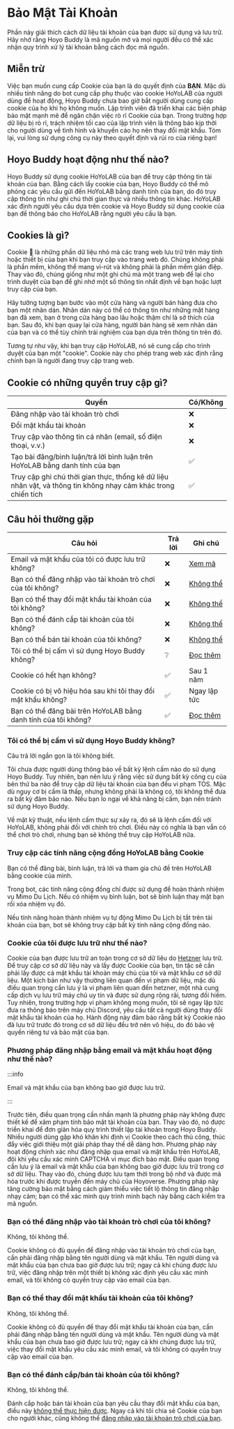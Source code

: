 # Bảo Mật Tài Khoản

Phần này giải thích cách dữ liệu tài khoản của bạn được sử dụng và lưu trữ. Hãy nhớ rằng Hoyo Buddy là mã nguồn mở và mọi người đều có thể xác nhận quy trình xử lý tài khoản bằng cách đọc mã nguồn.

## Miễn trừ

Việc bạn muốn cung cấp Cookie của bạn là do quyết định của **BẠN**. Mặc dù nhiều tính năng do bot cung cấp phụ thuộc vào cookie HoYoLAB của người dùng để hoạt động, Hoyo Buddy chưa bao giờ bắt người dùng cung cấp cookie của họ khi họ không muốn. Lập trình viên đã triển khai các biện pháp bảo mật mạnh mẽ để ngăn chặn việc rò rỉ Cookie của bạn. Trong trường hợp dữ liệu bị rò rỉ, trách nhiệm tối cao của lập trình viên là thông báo kịp thời cho người dùng về tình hình và khuyến cáo họ nên thay đổi mật khẩu. Tóm lại, vui lòng sử dụng công cụ này theo quyết định và rủi ro của riêng bạn!

## Hoyo Buddy hoạt động như thế nào?

Hoyo Buddy sử dụng cookie HoYoLAB của bạn để truy cập thông tin tài khoản của bạn. Bằng cách lấy cookie của bạn, Hoyo Buddy có thể mô phỏng các yêu cầu gửi đến HoYoLAB bằng danh tính của bạn, do đó truy cập thông tin như ghi chú thời gian thực và nhiều thông tin khác. HoYoLAB xác định người yêu cầu dựa trên cookie và Hoyo Buddy sử dụng cookie của bạn để thông báo cho HoYoLAB rằng người yêu cầu là bạn.

## Cookies là gì?

Cookie 🍪 là những phần dữ liệu nhỏ mà các trang web lưu trữ trên máy tính hoặc thiết bị của bạn khi bạn truy cập vào trang web đó. Chúng không phải là phần mềm, không thể mang vi-rút và không phải là phần mềm gián điệp. Thay vào đó, chúng giống như một ghi chú mà một trang web để lại cho trình duyệt của bạn để ghi nhớ một số thông tin nhất định về bạn hoặc lượt truy cập của bạn.

Hãy tưởng tượng bạn bước vào một cửa hàng và người bán hàng đưa cho bạn một nhãn dán. Nhãn dán này có thể có thông tin như những mặt hàng bạn đã xem, bạn ở trong cửa hàng bao lâu hoặc thậm chí là sở thích của bạn. Sau đó, khi bạn quay lại cửa hàng, người bán hàng sẽ xem nhãn dán của bạn và có thể tùy chỉnh trải nghiệm của bạn dựa trên thông tin trên đó.

Tương tự như vậy, khi bạn truy cập HoYoLAB, nó sẽ cung cấp cho trình duyệt của bạn một "cookie". Cookie này cho phép trang web xác định rằng chính bạn là người đang truy cập trang web.

## Cookie có những quyền truy cập gì?

| Quyền | Có/Không |
|---|---|
| Đăng nhập vào tài khoản trò chơi | ❌ |
| Đổi mật khẩu tài khoản | ❌ |
| Truy cập vào thông tin cá nhân (email, số điện thoại, v.v.) | ❌ |
| Tạo bài đăng/bình luận/trả lời bình luận trên HoYoLAB bằng danh tính của bạn | ✅ |
| Truy cập ghi chú thời gian thực, thống kê dữ liệu nhân vật, và thông tin không nhạy cảm khác trong chiến tích | ✅ |

## Câu hỏi thường gặp

| Câu hỏi | Trả lời | Ghi chú |
|---|---|---|
| Email và mật khẩu của tôi có được lưu trữ không? | ❌ | [Xem mã](https://github.com/seriaati/hoyo-buddy/blob/main/hoyo_buddy/web_app/pages/finish.py) |
| Bạn có thể đăng nhập vào tài khoản trò chơi của tôi không? | ❌ | [Không thể](#bạn-có-thể-đăng-nhập-vào-tài-khoản-trò-chơi-của-tôi-không) |
| Bạn có thể thay đổi mật khẩu tài khoản của tôi không? | ❌ | [Không thể](#bạn-có-thể-thay-đổi-mật-khẩu-tài-khoản-của-tôi-không) |
| Bạn có thể đánh cắp tài khoản của tôi không? | ❌ | [Không thể](#bạn-có-thể-đánh-cắpbán-tài-khoản-của-tôi-không) |
| Bạn có thể bán tài khoản của tôi không? | ❌ | [Không thể](#bạn-có-thể-đánh-cắpbán-tài-khoản-của-tôi-không) |
| Tôi có thể bị cấm vì sử dụng Hoyo Buddy không? | ❔ | [Đọc thêm](#tôi-có-thể-bị-cấm-vì-sử-dụng-hoyo-buddy-không) |
| Cookie có hết hạn không? | ✅ | Sau 1 năm |
| Cookie có bị vô hiệu hóa sau khi tôi thay đổi mật khẩu không? | ✅ | Ngay lập tức |
| Bạn có thể đăng bài trên HoYoLAB bằng danh tính của tôi không? | ✅ | [Đọc thêm](#truy-cập-các-tính-năng-cộng-đồng-hoyolab-bằng-cookie) |

### Tôi có thể bị cấm vì sử dụng Hoyo Buddy không?

Câu trả lời ngắn gọn là tôi không biết.

Tôi chưa được người dùng thông báo về bất kỳ lệnh cấm nào do sử dụng Hoyo Buddy. Tuy nhiên, bạn nên lưu ý rằng việc sử dụng bất kỳ công cụ của bên thứ ba nào để truy cập dữ liệu tài khoản của bạn đều vi phạm TOS. Mặc dù nguy cơ bị cấm là thấp, nhưng không phải là không có, tôi không thể đưa ra bất kỳ đảm bảo nào. Nếu bạn lo ngại về khả năng bị cấm, bạn nên tránh sử dụng Hoyo Buddy.

Về mặt kỹ thuật, nếu lệnh cấm thực sự xảy ra, đó sẽ là lệnh cấm đối với HoYoLAB, không phải đối với chính trò chơi. Điều này có nghĩa là bạn vẫn có thể chơi trò chơi, nhưng bạn sẽ không thể truy cập HoYoLAB nữa.

### Truy cập các tính năng cộng đồng HoYoLAB bằng Cookie

Bạn có thể đăng bài, bình luận, trả lời và tham gia chủ đề trên HoYoLAB bằng cookie của mình.

Trong bot, các tính năng cộng đồng chỉ được sử dụng để hoàn thành nhiệm vụ Mimo Du Lịch. Nếu có nhiệm vụ bình luận, bot sẽ bình luận thay mặt bạn rồi xóa nhiệm vụ đó.

Nếu tính năng hoàn thành nhiệm vụ tự động Mimo Du Lịch bị tắt trên tài khoản của bạn, bot sẽ không truy cập bất kỳ tính năng cộng đồng nào.

### Cookie của tôi được lưu trữ như thế nào?

Cookie của bạn được lưu trữ an toàn trong cơ sở dữ liệu do [Hetzner](https://www.hetzner.com/) lưu trữ. Để truy cập cơ sở dữ liệu này và lấy được Cookie của bạn, tin tặc sẽ cần phải lấy được cả mật khẩu tài khoản máy chủ của tôi và mật khẩu cơ sở dữ liệu. Một kịch bản như vậy thường liên quan đến vi phạm dữ liệu, mặc dù điều quan trọng cần lưu ý là vi phạm liên quan đến hetzner, một nhà cung cấp dịch vụ lưu trữ máy chủ uy tín và được sử dụng rộng rãi, tương đối hiếm. Tuy nhiên, trong trường hợp vi phạm không mong muốn, tôi sẽ ngay lập tức đưa ra thông báo trên máy chủ Discord, yêu cầu tất cả người dùng thay đổi mật khẩu tài khoản của họ. Hành động này đảm bảo rằng bất kỳ Cookie nào đã lưu trữ trước đó trong cơ sở dữ liệu đều trở nên vô hiệu, do đó bảo vệ quyền riêng tư và bảo mật của bạn.

### Phương pháp đăng nhập bằng email và mật khẩu hoạt động như thế nào?

:::info

Email và mật khẩu của bạn không bao giờ được lưu trữ.

:::

Trước tiên, điều quan trọng cần nhấn mạnh là phương pháp này không được thiết kế để xâm phạm tính bảo mật tài khoản của bạn. Thay vào đó, nó được triển khai để đơn giản hóa quy trình thiết lập tài khoản trong Hoyo Buddy. Nhiều người dùng gặp khó khăn khi định vị Cookie theo cách thủ công, thúc đẩy việc giới thiệu một giải pháp thay thế dễ dàng hơn. Phương pháp này hoạt động chính xác như đăng nhập qua email và mật khẩu trên HoYoLAB, đôi khi yêu cầu xác minh CAPTCHA vì mục đích bảo mật. Điều quan trọng cần lưu ý là email và mật khẩu của bạn không bao giờ được lưu trữ trong cơ sở dữ liệu. Thay vào đó, chúng được lưu tạm thời trong bộ nhớ và được mã hóa trước khi được truyền đến máy chủ của Hoyoverse. Phương pháp này tăng cường bảo mật bằng cách giảm thiểu việc tiết lộ thông tin đăng nhập nhạy cảm; bạn có thể xác minh quy trình minh bạch này bằng cách kiểm tra mã nguồn.

### Bạn có thể đăng nhập vào tài khoản trò chơi của tôi không?

Không, tôi không thể.

Cookie không có đủ quyền để đăng nhập vào tài khoản trò chơi của bạn, cần phải đăng nhập bằng tên người dùng và mật khẩu. Tên người dùng và mật khẩu của bạn chưa bao giờ được lưu trữ; ngay cả khi chúng được lưu trữ, việc đăng nhập trên một thiết bị không xác định yêu cầu xác minh email, và tôi không có quyền truy cập vào email của bạn.

### Bạn có thể thay đổi mật khẩu tài khoản của tôi không?

Không, tôi không thể.

Cookie không có đủ quyền để thay đổi mật khẩu tài khoản của bạn, cần phải đăng nhập bằng tên người dùng và mật khẩu. Tên người dùng và mật khẩu của bạn chưa bao giờ được lưu trữ; ngay cả khi chúng được lưu trữ, việc thay đổi mật khẩu yêu cầu xác minh email, và tôi không có quyền truy cập vào email của bạn.

### Bạn có thể đánh cắp/bán tài khoản của tôi không?

Không, tôi không thể.

Đánh cắp hoặc bán tài khoản của bạn yêu cầu thay đổi mật khẩu của bạn, điều này [không thể thực hiện được](#bạn-có-thể-thay-đổi-mật-khẩu-tài-khoản-của-tôi-không). Ngay cả khi tôi chia sẻ Cookie của bạn cho người khác, cũng không thể [đăng nhập vào tài khoản trò chơi của bạn](#bạn-có-thể-đăng-nhập-vào-tài-khoản-trò-chơi-của-tôi-không).
